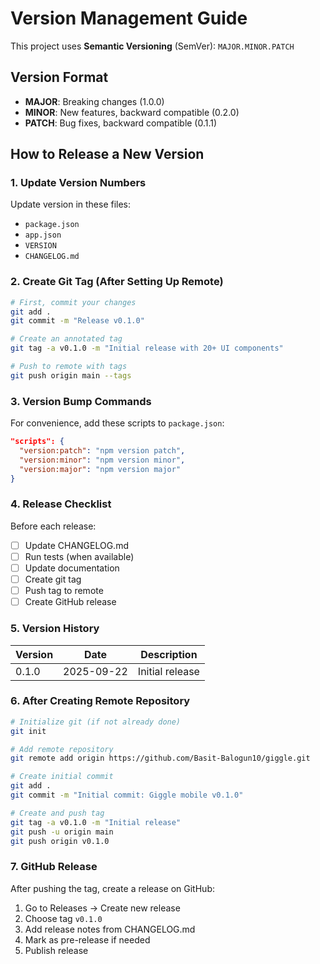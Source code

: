 # Version Management Guide

This project uses **Semantic Versioning** (SemVer): `MAJOR.MINOR.PATCH`

## Version Format

- **MAJOR**: Breaking changes (1.0.0)
- **MINOR**: New features, backward compatible (0.2.0)
- **PATCH**: Bug fixes, backward compatible (0.1.1)

## How to Release a New Version

### 1. Update Version Numbers

Update version in these files:
- `package.json`
- `app.json`
- `VERSION`
- `CHANGELOG.md`

### 2. Create Git Tag (After Setting Up Remote)

```bash
# First, commit your changes
git add .
git commit -m "Release v0.1.0"

# Create an annotated tag
git tag -a v0.1.0 -m "Initial release with 20+ UI components"

# Push to remote with tags
git push origin main --tags
```

### 3. Version Bump Commands

For convenience, add these scripts to `package.json`:

```json
"scripts": {
  "version:patch": "npm version patch",
  "version:minor": "npm version minor",
  "version:major": "npm version major"
}
```

### 4. Release Checklist

Before each release:
- [ ] Update CHANGELOG.md
- [ ] Run tests (when available)
- [ ] Update documentation
- [ ] Create git tag
- [ ] Push tag to remote
- [ ] Create GitHub release

### 5. Version History

| Version | Date | Description |
|---------|------|-------------|
| 0.1.0 | 2025-09-22 | Initial release |

### 6. After Creating Remote Repository

```bash
# Initialize git (if not already done)
git init

# Add remote repository
git remote add origin https://github.com/Basit-Balogun10/giggle.git

# Create initial commit
git add .
git commit -m "Initial commit: Giggle mobile v0.1.0"

# Create and push tag
git tag -a v0.1.0 -m "Initial release"
git push -u origin main
git push origin v0.1.0
```

### 7. GitHub Release

After pushing the tag, create a release on GitHub:
1. Go to Releases → Create new release
2. Choose tag `v0.1.0`
3. Add release notes from CHANGELOG.md
4. Mark as pre-release if needed
5. Publish release